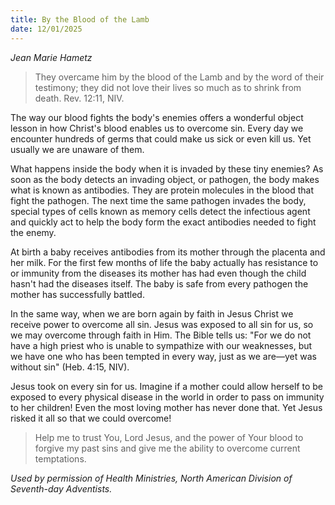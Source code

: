 ```yaml
---
title: By the Blood of the Lamb
date: 12/01/2025
---
```


_Jean Marie Hametz_

> <p></p>
> They overcame him by the blood of the Lamb and by the word of their testimony; they did not love their lives so much as to shrink from death. Rev. 12:11, NIV.

The way our blood fights the body's enemies offers a wonderful object lesson in how Christ's blood enables us to overcome sin. Every day we encounter hundreds of germs that could make us sick or even kill us. Yet usually we are unaware of them.

What happens inside the body when it is invaded by these tiny enemies? As soon as the body detects an invading object, or pathogen, the body makes what is known as antibodies. They are protein molecules in the blood that fight the pathogen. The next time the same pathogen invades the body, special types of cells known as memory cells detect the infectious agent and quickly act to help the body form the exact antibodies needed to fight the enemy.

At birth a baby receives antibodies from its mother through the placenta and her milk. For the first few months of life the baby actually has resistance to or immunity from the diseases its mother has had even though the child hasn't had the diseases itself. The baby is safe from every pathogen the mother has successfully battled.

In the same way, when we are born again by faith in Jesus Christ we receive power to overcome all sin. Jesus was exposed to all sin for us, so we may overcome through faith in Him. The Bible tells us: "For we do not have a high priest who is unable to sympathize with our weaknesses, but we have one who has been tempted in every way, just as we are—yet was without sin" (Heb. 4:15, NIV).

Jesus took on every sin for us. Imagine if a mother could allow herself to be exposed to every physical disease in the world in order to pass on immunity to her children! Even the most loving mother has never done that. Yet Jesus risked it all so that we could overcome!

> <callout></callout>
> Help me to trust You, Lord Jesus, and the power of Your blood to forgive my past sins and give me the ability to overcome current temptations.

_Used by permission of Health Ministries, North American Division of Seventh-day Adventists._